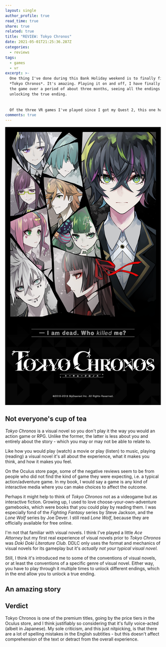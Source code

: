 ```yaml
---
layout: single
author_profile: true
read_time: true
share: true
related: true
title: "REVIEW: Tokyo Chronos"
date: 2021-05-01T21:25:36.287Z
categories:
  - reviews
tags:
  - games
  - vr
excerpt: >-
  One thing I've done during this Bank Holiday weekend is to finally finish
  *Tokyo Chronos*. It's amazing. Playing it on and off, I have finally completed
  the game over a period of about three months, seeing all the endings and
  unlocking the true ending.


  Of the three VR games I've played since I got my Quest 2, this one has taken the longest to complete because to get the most out of it, you do actually have to read and understand the story (duh! it's a novel). It's my favourite game I've played so far.
comments: true
---
```

![Tokyo Chronos box art](/assets/uploads/tokyo_chronos-cover.png "Tokyo Chronos")

## Not everyone's cup of tea

*Tokyo Chronos* is a visual novel so you don't play it the way you would an action game or RPG. Unlike the former, the latter is less about you and entirely about the story - which you may or may not be able to relate to.

Like how you would play (watch) a movie or play (listen) to music, playing (reading) a visual novel it's all about the experience, what it makes you think, and how it makes you feel.

On the Oculus store page, some of the negative reviews seem to be from people who did not find the kind of game they were expecting, i.e. a typical action/adventure game. In my book, I would say a game is any kind of interactive media where you can make choices to affect the outcome.

Perhaps it might help to think of *Tokyo Chronos* not as a videogame but as interactive fiction. Growing up, I used to love choose-your-own-adventure gamebooks, which were books that you could play by reading them. I was especially fond of the *Fighting Fantasy* series by Steve Jackson, and the *Lone Wolf* series by Joe Dever. I still read *Lone Wolf*, because they are officially available for free online.

I'm not that familiar with visual novels. I think I've played a little *Ace Attorney* but my first real experience of visual novels prior to *Tokyo Chronos* was *Doki Doki Literature Club.* DDLC only uses the format and mechanics of visual novels for its gameplay but it's *actually not your typical visual novel.* 

Still, I think it's introduced me to some of the conventions of visual novels, or at least the conventions of a specific genre of visual novel. Either way, you have to play through it multiple times to unlock different endings, which in the end allow you to unlock a true ending.

## An amazing story



## Verdict

Tokyo Chronos is one of the premium titles, going by the price tiers in the Oculus store, and I think justifiably so considering that it's fully voice-acted (albeit in Japanese). My sole criticism, and this just nitpicking, is that there are a lot of spelling mistakes in the English subtitles - but this doesn't affect comprehension of the text or detract from the overall experience.